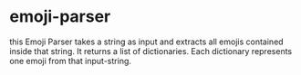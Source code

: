 # emoji-parser
this Emoji Parser takes a string as input and extracts all emojis contained inside that string.  It returns a list of dictionaries. Each dictionary represents one emoji from that input-string.
